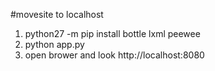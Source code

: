 #movesite to localhost
1. python27 -m pip install bottle lxml  peewee 
2. python app.py
3. open brower and look http://localhost:8080

